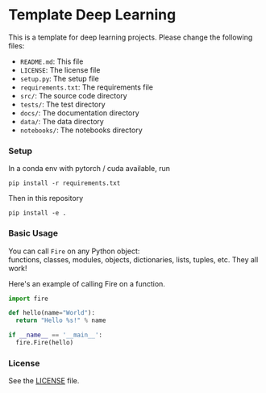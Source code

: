 # Template Deep Learning

This is a template for deep learning projects. Please change the following files:
- `README.md`: This file
- `LICENSE`: The license file
- `setup.py`: The setup file
- `requirements.txt`: The requirements file
- `src/`: The source code directory
- `tests/`: The test directory
- `docs/`: The documentation directory
- `data/`: The data directory
- `notebooks/`: The notebooks directory

### Setup
In a conda env with pytorch / cuda available, run
```
pip install -r requirements.txt
```
Then in this repository
```
pip install -e .
```

### Basic Usage

You can call `Fire` on any Python object:<br>
functions, classes, modules, objects, dictionaries, lists, tuples, etc.
They all work!

Here's an example of calling Fire on a function.

```python
import fire

def hello(name="World"):
  return "Hello %s!" % name

if __name__ == '__main__':
  fire.Fire(hello)
```

### License
See the [LICENSE](LICENSE) file.